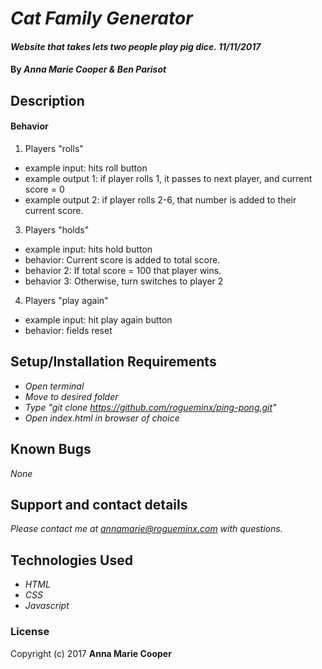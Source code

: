 # _Cat Family Generator_

#### _Website that takes lets two people play pig dice. 11/11/2017_

#### By _**Anna Marie Cooper & Ben Parisot**_

## Description

<!-- Using Javascript, the website takes the user input and returns a count of numbers up to that number. Except it says ping for any numbers divisible by three, pong for anything divisible by 5, and pingpong for anything divisible by both. -->

#### Behavior
1. Players "rolls"
  * example input: hits roll button
  * example output 1: if player rolls 1, it passes to next player, and current score = 0
  * example output 2: if player rolls 2-6, that number is added to their current score.
3. Players "holds"
  * example input: hits hold button
  * behavior: Current score is added to total score.
  * behavior 2: If total score = 100 that player wins.
  * behavior 3: Otherwise, turn switches to player 2
4. Players "play again"
  * example input: hit play again button
  * behavior: fields reset

## Setup/Installation Requirements

* _Open terminal_
* _Move to desired folder_
* _Type "git clone https://github.com/rogueminx/ping-pong.git"_
* _Open index.html in browser of choice_

## Known Bugs

_None_

## Support and contact details

_Please contact me at annamarie@rogueminx.com with questions._

## Technologies Used

* _HTML_
* _CSS_
* _Javascript_

### License

Copyright (c) 2017 **Anna Marie Cooper**
